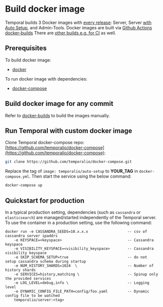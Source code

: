 # Build docker image

Temporal builds 3 Docker images with [every release](https://github.com/temporalio/temporal/releases): Server, Server [with Auto Setup](https://docs.temporal.io/blog/auto-setup), and Admin-Tools. Docker images are built via [Github Actions docker-builds](https://github.com/temporalio/docker-builds/actions) There are [other builds e.g. for CI](https://hub.docker.com/u/temporalio) as well.

## Prerequisites

To build docker image:
  * [docker](https://docs.docker.com/engine/installation/)

To run docker image with dependencies:
  * [docker-compose](https://docs.docker.com/compose/install/)

## Build docker image for any commit

Refer to [docker-builds](https://github.com/temporalio/docker-builds) to build the images manually.

## Run Temporal with custom docker image

Clone Temporal docker-compose repo: [https://github.com/temporalio/docker-compose](https://github.com/temporalio/docker-compose):
```bash
git clone https://github.com/temporalio/docker-compose.git
```

Replace the tag of `image: temporalio/auto-setup` to **YOUR_TAG** in `docker-compose.yml`.
Then start the service using the below command:
```bash
docker-compose up
```

## Quickstart for production

In a typical production setting, dependencies (such as `cassandra` or `elasticsearch`) are managed/started independently of the Temporal server.
To use the container in a production setting, use the following command:

```plain
docker run -e CASSANDRA_SEEDS=10.x.x.x                  -- csv of cassandra server ipaddrs
    -e KEYSPACE=<keyspace>                              -- Cassandra keyspace
    -e VISIBILITY_KEYSPACE=<visibility_keyspace>        -- Cassandra visibility keyspace
    -e SKIP_SCHEMA_SETUP=true                           -- do not setup cassandra schema during startup
    -e NUM_HISTORY_SHARDS=1024  \                       -- Number of history shards
    -e SERVICES=history,matching \                      -- Spinup only the provided services
    -e LOG_LEVEL=debug,info \                           -- Logging level
    -e DYNAMIC_CONFIG_FILE_PATH=config/foo.yaml         -- Dynamic config file to be watched
    temporalio/server:<tag>
```
